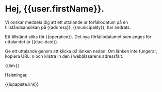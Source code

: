 # Hej, {{user.firstName}}.

Vi önskar meddela dig att ett uttalande är förfallodatum på en tillståndsansökan
på {{address}}, {{municipality}}, har ändrats.

Ett tillstånd söks för {{operation}}. Det nya förfallodatumet som anges för uttalandet
är {{due-date}}.

Ge ett uttalande genom att klicka på länken nedan. Om länken inte fungerar,
kopiera URL: n och klistra in den i webbläsarens adressfält.

{{link}}

Hälsningar,

{{lupapiste.link}}